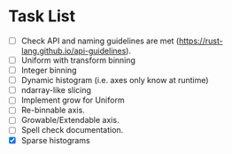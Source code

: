# Task List

- [ ] Check API and naming guidelines are met (https://rust-lang.github.io/api-guidelines).
- [ ] Uniform with transform binning
- [ ] Integer binning
- [ ] Dynamic histogram (i.e. axes only know at runtime)
- [ ] ndarray-like slicing
- [ ] Implement grow for Uniform
- [ ] Re-binnable axis.
- [ ] Growable/Extendable axis.
- [ ] Spell check documentation.
- [x] Sparse histograms